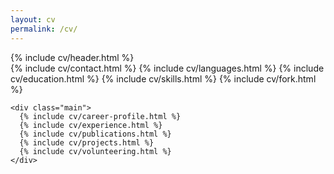 ```yaml
---
layout: cv
permalink: /cv/
---
```

<div class="container">
  {% include cv/header.html %}
  <div class="container-block">
    <div class="sidebar">
      {% include cv/contact.html %}
      {% include cv/languages.html %}
      {% include cv/education.html %}
      {% include cv/skills.html %}
      {% include cv/fork.html %}
    </div>

    <div class="main">
      {% include cv/career-profile.html %}
      {% include cv/experience.html %}
      {% include cv/publications.html %}
      {% include cv/projects.html %}
      {% include cv/volunteering.html %}
    </div>
  </div>
</div>
